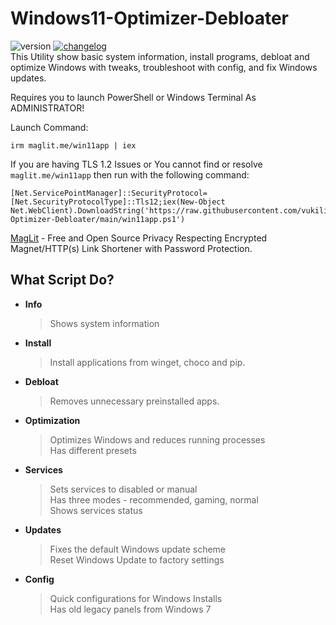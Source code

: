 # Windows11-Optimizer-Debloater
![version](https://img.shields.io/badge/version%20-2.0-lighgreen)
[![changelog](https://img.shields.io/badge/📋-release%20notes-00B2EE.svg)](https://github.com/vukilis/Windows11-Optimizer-Debloater/blob/dev/CHANGELOG.md)  
This Utility show basic system information, install programs, debloat and optimize Windows with tweaks, troubleshoot with config, and fix Windows updates.

Requires you to launch PowerShell or Windows Terminal As ADMINISTRATOR!

Launch Command:

```
irm maglit.me/win11app | iex
```
If you are having TLS 1.2 Issues or You cannot find or resolve `maglit.me/win11app` then run with the following command:
```
[Net.ServicePointManager]::SecurityProtocol=[Net.SecurityProtocolType]::Tls12;iex(New-Object Net.WebClient).DownloadString('https://raw.githubusercontent.com/vukilis/Windows11-Optimizer-Debloater/main/win11app.ps1')
```
[MagLit](https://github.com/NayamAmarshe/MagLit) - Free and Open Source Privacy Respecting Encrypted Magnet/HTTP(s) Link Shortener with Password Protection.

## What Script Do?
- **Info**
  > Shows system information
- **Install**
  > Install applications from winget, choco and pip.
- **Debloat**
  > Removes unnecessary preinstalled apps.
- **Optimization**
  > Optimizes Windows and reduces running processes  
  > Has different presets
- **Services**
  > Sets services to disabled or manual  
  > Has three modes - recommended, gaming, normal  
  > Shows services status
- **Updates**
  > Fixes the default Windows update scheme  
  > Reset Windows Update to factory settings
- **Config**
  > Quick configurations for Windows Installs  
  > Has old legacy panels from Windows 7